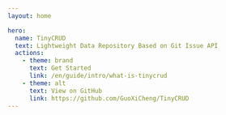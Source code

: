 ```yaml
---
layout: home

hero:
  name: TinyCRUD
  text: Lightweight Data Repository Based on Git Issue API
  actions:
    - theme: brand
      text: Get Started
      link: /en/guide/intro/what-is-tinycrud
    - theme: alt
      text: View on GitHub
      link: https://github.com/GuoXiCheng/TinyCRUD
---
```

